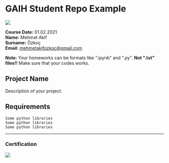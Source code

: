 # GAIH Student Repo Example
![](img/logo.png)

**Course Date:** 01.02.2021  
**Name:** Mehmet Akif  
**Surname:** Özkoç   
**Email:** mehmetakifozkoc@gmail.com  

**Note:** Your homeworks can be formats like ".ipynb" and ".py". **Not ".txt" files!!** Make sure that your codes works.  

## Project Name
Description of your project.

## Requirements
```
Some python libraries
Some python libraries
Some python libraries
```
---

### Certification
![](img/certificate_ex.png)


